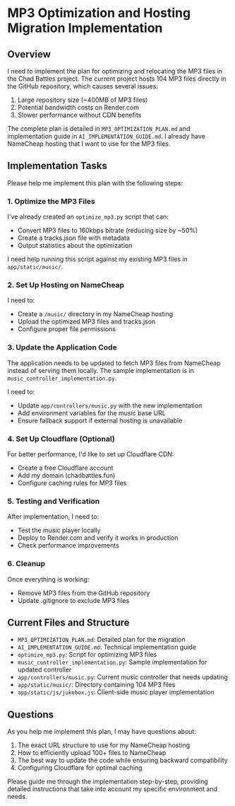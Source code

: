 # MP3 Optimization and Hosting Migration Implementation

## Overview

I need to implement the plan for optimizing and relocating the MP3 files in the Chad Battles project. The current project hosts 104 MP3 files directly in the GitHub repository, which causes several issues:

1. Large repository size (~400MB of MP3 files)
2. Potential bandwidth costs on Render.com
3. Slower performance without CDN benefits

The complete plan is detailed in `MP3_OPTIMIZATION_PLAN.md` and implementation guide in `AI_IMPLEMENTATION_GUIDE.md`. I already have NameCheap hosting that I want to use for the MP3 files.

## Implementation Tasks

Please help me implement this plan with the following steps:

### 1. Optimize the MP3 Files
I've already created an `optimize_mp3.py` script that can:
- Convert MP3 files to 160kbps bitrate (reducing size by ~50%)
- Create a tracks.json file with metadata
- Output statistics about the optimization

I need help running this script against my existing MP3 files in `app/static/music/`.

### 2. Set Up Hosting on NameCheap
I need to:
- Create a `/music/` directory in my NameCheap hosting
- Upload the optimized MP3 files and tracks.json
- Configure proper file permissions

### 3. Update the Application Code
The application needs to be updated to fetch MP3 files from NameCheap instead of serving them locally. The sample implementation is in `music_controller_implementation.py`.

I need to:
- Update `app/controllers/music.py` with the new implementation
- Add environment variables for the music base URL
- Ensure fallback support if external hosting is unavailable

### 4. Set Up Cloudflare (Optional)
For better performance, I'd like to set up Cloudflare CDN:
- Create a free Cloudflare account
- Add my domain (chadbattles.fun)
- Configure caching rules for MP3 files

### 5. Testing and Verification
After implementation, I need to:
- Test the music player locally
- Deploy to Render.com and verify it works in production
- Check performance improvements

### 6. Cleanup
Once everything is working:
- Remove MP3 files from the GitHub repository
- Update .gitignore to exclude MP3 files

## Current Files and Structure

- `MP3_OPTIMIZATION_PLAN.md`: Detailed plan for the migration
- `AI_IMPLEMENTATION_GUIDE.md`: Technical implementation guide
- `optimize_mp3.py`: Script for optimizing MP3 files
- `music_controller_implementation.py`: Sample implementation for updated controller
- `app/controllers/music.py`: Current music controller that needs updating
- `app/static/music/`: Directory containing 104 MP3 files
- `app/static/js/jukebox.js`: Client-side music player implementation

## Questions

As you help me implement this plan, I may have questions about:

1. The exact URL structure to use for my NameCheap hosting
2. How to efficiently upload 100+ files to NameCheap
3. The best way to update the code while ensuring backward compatibility
4. Configuring Cloudflare for optimal caching

Please guide me through the implementation step-by-step, providing detailed instructions that take into account my specific environment and needs. 